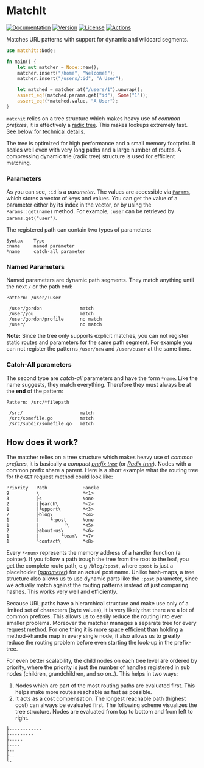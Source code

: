 # MatchIt

[![Documentation](https://img.shields.io/badge/docs-0.3.2-4d76ae?style=for-the-badge)](https://docs.rs/matchit/0.3.2)
[![Version](https://img.shields.io/crates/v/matchit?style=for-the-badge)](https://crates.io/crates/matchit)
[![License](https://img.shields.io/crates/l/matchit?style=for-the-badge)](https://crates.io/crates/matchit)
[![Actions](https://img.shields.io/github/workflow/status/ibraheemdev/matchit/Rust/master?style=for-the-badge)](https://github.com/ibraheemdev/matchit/actions)

Matches URL patterns with support for dynamic and wildcard segments.

```rust
use matchit::Node;

fn main() {
    let mut matcher = Node::new();
    matcher.insert("/home", "Welcome!");
    matcher.insert("/users/:id", "A User");

    let matched = matcher.at("/users/1").unwrap();
    assert_eq!(matched.params.get("id"), Some("1"));
    assert_eq!(*matched.value, "A User");
}
```

`matchit` relies on a tree structure which makes heavy use of *common prefixes*, it is effectively a [radix tree](https://en.wikipedia.org/wiki/Radix_tree). This makes lookups extremely fast. [See below for technical details](#how-does-it-work).

The tree is optimized for high performance and a small memory footprint. It scales well even with very long paths and a large number of routes. A compressing dynamic trie (radix tree) structure is used for efficient matching.

### Parameters

As you can see, `:id` is a *parameter*. The values are accessible via [`Params`](https://docs.rs/matchit/0.2.0/matchit/tree/struct.Params.html), which stores a vector of keys and values. You can get the value of a parameter either by its index in the vector, or by using the `Params::get(name)` method. For example, `:user` can be retrieved by `params.get("user")`.

The registered path can contain two types of parameters:
```text
Syntax    Type
:name     named parameter
*name     catch-all parameter
```

### Named Parameters

Named parameters are dynamic path segments. They match anything until the next `/` or the path end:

```text
Pattern: /user/:user

 /user/gordon              match
 /user/you                 match
 /user/gordon/profile      no match
 /user/                    no match
```

**Note:** Since the tree only supports explicit matches, you can not register static routes and parameters for the same path segment. For example you can not register the patterns `/user/new` and `/user/:user` at the same time.

### Catch-All parameters

The second type are *catch-all* parameters and have the form `*name`. Like the name suggests, they match everything. Therefore they must always be at the **end** of the pattern:

```text
Pattern: /src/*filepath

 /src/                     match
 /src/somefile.go          match
 /src/subdir/somefile.go   match
```

## How does it work?

The matcher relies on a tree structure which makes heavy use of *common prefixes*, it is basically a *compact* [*prefix tree*](https://en.wikipedia.org/wiki/Trie) (or [*Radix tree*](https://en.wikipedia.org/wiki/Radix_tree)). Nodes with a common prefix share a parent. Here is a short example what the routing tree for the `GET` request method could look like:

```text
Priority   Path             Handle
9          \                *<1>
3          ├s               None
2          |├earch\         *<2>
1          |└upport\        *<3>
2          ├blog\           *<4>
1          |    └:post      None
1          |         └\     *<5>
2          ├about-us\       *<6>
1          |        └team\  *<7>
1          └contact\        *<8>
```

Every `*<num>` represents the memory address of a handler function (a pointer). If you follow a path trough the tree from the root to the leaf, you get the complete route path, e.g `/blog/:post`, where `:post` is just a placeholder ([*parameter*](#named-parameters)) for an actual post name. Unlike hash-maps, a tree structure also allows us to use dynamic parts like the `:post` parameter, since we actually match against the routing patterns instead of just comparing hashes. This works very well and efficiently.

Because URL paths have a hierarchical structure and make use only of a limited set of characters (byte values), it is very likely that there are a lot of common prefixes. This allows us to easily reduce the routing into ever smaller problems. Moreover the matcher manages a separate tree for every request method. For one thing it is more space efficient than holding a method->handle map in every single node, it also allows us to greatly reduce the routing problem before even starting the look-up in the prefix-tree.

For even better scalability, the child nodes on each tree level are ordered by priority, where the priority is just the number of handles registered in sub nodes (children, grandchildren, and so on..). This helps in two ways:

1. Nodes which are part of the most routing paths are evaluated first. This helps make more routes reachable as fast as possible.
2. It acts as a cost compensation. The longest reachable path (highest cost) can always be evaluated first. The following scheme visualizes the tree structure. Nodes are evaluated from top to bottom and from left to right.

```test
├------------
├---------
├-----
├----
├--
├--
└-
```

